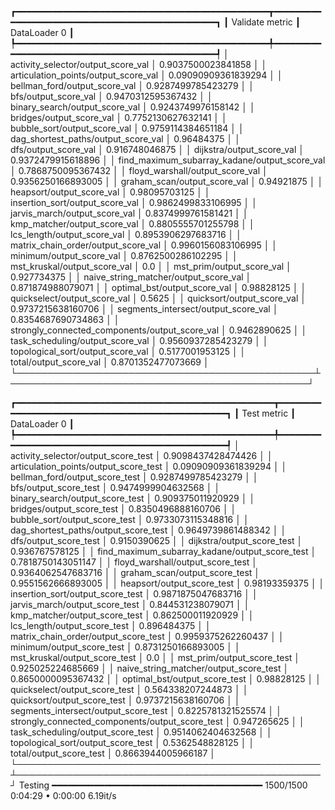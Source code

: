 ┏━━━━━━━━━━━━━━━━━━━━━━━━━━━━━━━━━━━━━━━━━━━━━━━━┳━━━━━━━━━━━━━━━━━━━━━━━━━━━━━━━━━━━━━━━━━━━━━━━━┓
┃                Validate metric                 ┃                  DataLoader 0                  ┃
┡━━━━━━━━━━━━━━━━━━━━━━━━━━━━━━━━━━━━━━━━━━━━━━━━╇━━━━━━━━━━━━━━━━━━━━━━━━━━━━━━━━━━━━━━━━━━━━━━━━┩
│       activity_selector/output_score_val       │               0.9037500023841858               │
│      articulation_points/output_score_val      │              0.09090909361839294               │
│         bellman_ford/output_score_val          │               0.9287499785423279               │
│              bfs/output_score_val              │               0.9470312595367432               │
│         binary_search/output_score_val         │               0.9243749976158142               │
│            bridges/output_score_val            │               0.7752130627632141               │
│          bubble_sort/output_score_val          │               0.9759114384651184               │
│      dag_shortest_paths/output_score_val       │                   0.96484375                   │
│              dfs/output_score_val              │                 0.916748046875                 │
│           dijkstra/output_score_val            │               0.9372479915618896               │
│ find_maximum_subarray_kadane/output_score_val  │               0.7868750095367432               │
│        floyd_warshall/output_score_val         │               0.9356250166893005               │
│          graham_scan/output_score_val          │                   0.94921875                   │
│           heapsort/output_score_val            │                 0.98095703125                  │
│        insertion_sort/output_score_val         │               0.9862499833106995               │
│         jarvis_march/output_score_val          │               0.8374999761581421               │
│          kmp_matcher/output_score_val          │               0.8805555701255798               │
│          lcs_length/output_score_val           │               0.8953906297683716               │
│      matrix_chain_order/output_score_val       │               0.9960156083106995               │
│            minimum/output_score_val            │               0.8762500286102295               │
│          mst_kruskal/output_score_val          │                      0.0                       │
│           mst_prim/output_score_val            │                  0.927734375                   │
│     naive_string_matcher/output_score_val      │               0.871874988079071                │
│          optimal_bst/output_score_val          │                   0.98828125                   │
│          quickselect/output_score_val          │                     0.5625                     │
│           quicksort/output_score_val           │               0.9737215638160706               │
│      segments_intersect/output_score_val       │               0.8354687690734863               │
│ strongly_connected_components/output_score_val │                  0.9462890625                  │
│        task_scheduling/output_score_val        │               0.9560937285423279               │
│       topological_sort/output_score_val        │                0.5177001953125                 │
│             total/output_score_val             │               0.8701352477073669               │
└────────────────────────────────────────────────┴────────────────────────────────────────────────┘


┏━━━━━━━━━━━━━━━━━━━━━━━━━━━━━━━━━━━━━━━━━━━━━━━━━┳━━━━━━━━━━━━━━━━━━━━━━━━━━━━━━━━━━━━━━━━━━━━━━━━━┓
┃                   Test metric                   ┃                  DataLoader 0                   ┃
┡━━━━━━━━━━━━━━━━━━━━━━━━━━━━━━━━━━━━━━━━━━━━━━━━━╇━━━━━━━━━━━━━━━━━━━━━━━━━━━━━━━━━━━━━━━━━━━━━━━━━┩
│       activity_selector/output_score_test       │               0.9098437428474426                │
│      articulation_points/output_score_test      │               0.09090909361839294               │
│         bellman_ford/output_score_test          │               0.9287499785423279                │
│              bfs/output_score_test              │               0.9474999904632568                │
│         binary_search/output_score_test         │                0.909375011920929                │
│            bridges/output_score_test            │               0.8350496888160706                │
│          bubble_sort/output_score_test          │               0.9733073115348816                │
│      dag_shortest_paths/output_score_test       │               0.9649739861488342                │
│              dfs/output_score_test              │                  0.9150390625                   │
│           dijkstra/output_score_test            │                 0.936767578125                  │
│ find_maximum_subarray_kadane/output_score_test  │               0.7818750143051147                │
│        floyd_warshall/output_score_test         │               0.9364062547683716                │
│          graham_scan/output_score_test          │               0.9551562666893005                │
│           heapsort/output_score_test            │                  0.98193359375                  │
│        insertion_sort/output_score_test         │               0.9871875047683716                │
│         jarvis_march/output_score_test          │                0.844531238079071                │
│          kmp_matcher/output_score_test          │                0.862500011920929                │
│          lcs_length/output_score_test           │                   0.896484375                   │
│      matrix_chain_order/output_score_test       │               0.9959375262260437                │
│            minimum/output_score_test            │               0.8731250166893005                │
│          mst_kruskal/output_score_test          │                       0.0                       │
│           mst_prim/output_score_test            │                0.925025224685669                │
│     naive_string_matcher/output_score_test      │               0.8650000095367432                │
│          optimal_bst/output_score_test          │                   0.98828125                    │
│          quickselect/output_score_test          │                0.564338207244873                │
│           quicksort/output_score_test           │               0.9737215638160706                │
│      segments_intersect/output_score_test       │               0.8225781321525574                │
│ strongly_connected_components/output_score_test │                   0.947265625                   │
│        task_scheduling/output_score_test        │               0.9514062404632568                │
│       topological_sort/output_score_test        │                 0.5362548828125                 │
│             total/output_score_test             │               0.8663944005966187                │
└─────────────────────────────────────────────────┴─────────────────────────────────────────────────┘
Testing ━━━━━━━━━━━━━━━━━━━━━━━━━━━━━━━━━━━━━━━━ 1500/1500 0:04:29 • 0:00:00 6.19it/s  